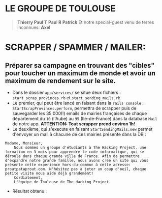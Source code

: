 # LE GROUPE DE TOULOUSE
> **Thierry**
> **Paul T**
> **Paul R**
> **Patrick**
> Et notre special-guest venu de terres inconnues: **Axel**

# SCRAPPER / SPAMMER / MAILER: 
## Préparer sa campagne en trouvant des "cibles" pour toucher un maximum de monde et avoir un maximum de rendement sur le site.
* Dans le dossier `app/services/` se situe deux fichiers : `start_scrap_provinces.rb` et `start_sending_mails.rb`.
* Le premier, qui peut être lancé en faisant dans la `rails console` : `StartScrapProvinces.perform`, permettra de scrapper puis de sauvegarder les 35 000(!) emails de mairies françaises de chaque département du `10` (l'Aube) au `95` (Ile-de-France) dans la database `Mail` de notre app. **ATTENTION: Tout scrapper prend environ 1h!**
* Le deuxième, qui s'execute en faisant `StartSendingMails.new` permet d'envoyer un mail à chacune de ces mairies présente dans la DB :
``` 
Madame, Monsieur, 
    Nous sommes un groupe d'étudiants à The Hacking Project, une formation en 3 mois pour apprendre le code informatique, qui se déroule dans chaque grande ville de France. Afin de permettre d'expandre notre grande famille, nous avons créé un site qui vous présente cette experience hors-du-commun à cette adresse: proutpataprout.com. N'hésitez pas à jeter un coup d'oeil, chaque petite visite nous aide déjà grandement!
    Cordialement, 
    L'équipe de Toulouse de The Hacking Project. 
```
* Résultat obtenu :

